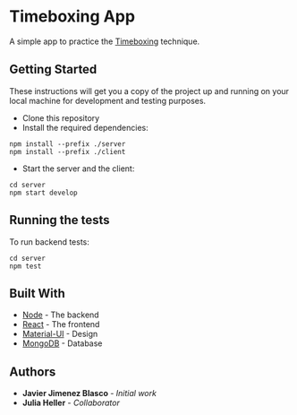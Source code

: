 # Timeboxing App

A simple app to practice the [Timeboxing](https://en.wikipedia.org/wiki/Timeboxing) technique.

## Getting Started

These instructions will get you a copy of the project up and running on your local machine for development and testing purposes.

- Clone this repository
- Install the required dependencies:
```
npm install --prefix ./server
npm install --prefix ./client
```
- Start the server and the client:
```
cd server
npm start develop
```

## Running the tests

To run backend tests:

```
cd server
npm test
```

## Built With

* [Node](https://nodejs.org) - The backend
* [React](https://reactjs.org) - The frontend
* [Material-UI](https://material-ui.com) - Design
* [MongoDB](https://www.mongodb.com) - Database

## Authors

* **Javier Jimenez Blasco** - *Initial work* 
* **Julia Heller** - *Collaborator* 


